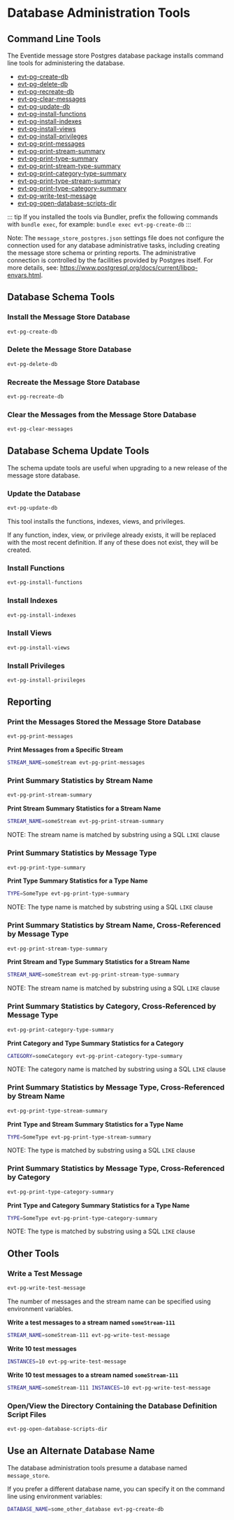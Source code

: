 # Database Administration Tools

## Command Line Tools

The Eventide message store Postgres database package installs command line tools for administering the database.

- [evt-pg-create-db](#install-the-message-store-database)
- [evt-pg-delete-db](#delete-the-message-store-database)
- [evt-pg-recreate-db](#recreate-the-message-store-database)
- [evt-pg-clear-messages](#clear-the-messages-from-the-message-store-database)
- [evt-pg-update-db](#update-the-database)
- [evt-pg-install-functions](#install-functions)
- [evt-pg-install-indexes](#install-indexes)
- [evt-pg-install-views](#install-views)
- [evt-pg-install-privileges](#install-privileges)
- [evt-pg-print-messages](#print-the-messages-stored-the-message-store-database)
- [evt-pg-print-stream-summary](#print-summary-statistics-by-stream-name)
- [evt-pg-print-type-summary](#print-summary-statistics-by-message-type)
- [evt-pg-print-stream-type-summary](#print-summary-statistics-by-stream-name-cross-referenced-by-message-type)
- [evt-pg-print-category-type-summary](#print-summary-statistics-by-category-cross-referenced-by-message-type)
- [evt-pg-print-type-stream-summary](#print-summary-statistics-by-message-type-cross-referenced-by-stream-name)
- [evt-pg-print-type-category-summary](#print-summary-statistics-by-message-type-cross-referenced-by-category)
- [evt-pg-write-test-message](#write-a-test-message)
- [evt-pg-open-database-scripts-dir](#open-view-the-directory-containing-the-database-definition-script-files)

::: tip
If you installed the tools via Bundler, prefix the following commands with `bundle exec`, for example: `bundle exec evt-pg-create-db`
:::

<div class="note custom-block">
  <p>
    Note: The <code>message_store_postgres.json</code> settings file does not configure the connection used for any database administrative tasks, including creating the message store schema or printing reports. The administrative connection is controlled by the facilities provided by Postgres itself. For more details, see: <a href="https://www.postgresql.org/docs/current/libpq-envars.html">https://www.postgresql.org/docs/current/libpq-envars.html</a>.
  </p>
</div>

## Database Schema Tools

### Install the Message Store Database

``` bash
evt-pg-create-db
```

### Delete the Message Store Database

``` bash
evt-pg-delete-db
```

### Recreate the Message Store Database

``` bash
evt-pg-recreate-db
```

### Clear the Messages from the Message Store Database

``` bash
evt-pg-clear-messages
```

## Database Schema Update Tools

The schema update tools are useful when upgrading to a new release of the message store database.

### Update the Database

``` bash
evt-pg-update-db
```

This tool installs the functions, indexes, views, and privileges.

If any function, index, view, or privilege already exists, it will be replaced with the most recent definition. If any of these does not exist, they will be created.

### Install Functions

``` bash
evt-pg-install-functions
```

### Install Indexes

``` bash
evt-pg-install-indexes
```

### Install Views

``` bash
evt-pg-install-views
```

### Install Privileges

``` bash
evt-pg-install-privileges
```

## Reporting

### Print the Messages Stored the Message Store Database

``` bash
evt-pg-print-messages
```

**Print Messages from a Specific Stream**

``` bash
STREAM_NAME=someStream evt-pg-print-messages
```

### Print Summary Statistics by Stream Name

``` bash
evt-pg-print-stream-summary
```

**Print Stream Summary Statistics for a Stream Name**

``` bash
STREAM_NAME=someStream evt-pg-print-stream-summary
```

NOTE: The stream name is matched by substring using a SQL `LIKE` clause

### Print Summary Statistics by Message Type

``` bash
evt-pg-print-type-summary
```

**Print Type Summary Statistics for a Type Name**

``` bash
TYPE=SomeType evt-pg-print-type-summary
```

NOTE: The type name is matched by substring using a SQL `LIKE` clause

### Print Summary Statistics by Stream Name, Cross-Referenced by Message Type

``` bash
evt-pg-print-stream-type-summary
```

**Print Stream and Type Summary Statistics for a Stream Name**

``` bash
STREAM_NAME=someStream evt-pg-print-stream-type-summary
```

NOTE: The stream name is matched by substring using a SQL `LIKE` clause

### Print Summary Statistics by Category, Cross-Referenced by Message Type

``` bash
evt-pg-print-category-type-summary
```

**Print Category and Type Summary Statistics for a Category**

``` bash
CATEGORY=someCategory evt-pg-print-category-type-summary
```

NOTE: The category name is matched by substring using a SQL `LIKE` clause

### Print Summary Statistics by Message Type, Cross-Referenced by Stream Name

``` bash
evt-pg-print-type-stream-summary
```

**Print Type and Stream Summary Statistics for a Type Name**

``` bash
TYPE=SomeType evt-pg-print-type-stream-summary
```

NOTE: The type is matched by substring using a SQL `LIKE` clause

### Print Summary Statistics by Message Type, Cross-Referenced by Category

``` bash
evt-pg-print-type-category-summary
```

**Print Type and Category Summary Statistics for a Type Name**

``` bash
TYPE=SomeType evt-pg-print-type-category-summary
```

NOTE: The type is matched by substring using a SQL `LIKE` clause

## Other Tools

### Write a Test Message

``` bash
evt-pg-write-test-message
```

The number of messages and the stream name can be specified using environment variables.

**Write a test messages to a stream named `someStream-111`**

``` bash
STREAM_NAME=someStream-111 evt-pg-write-test-message
```

**Write 10 test messages**

``` bash
INSTANCES=10 evt-pg-write-test-message
```

**Write 10 test messages to a stream named `someStream-111`**

``` bash
STREAM_NAME=someStream-111 INSTANCES=10 evt-pg-write-test-message
```

### Open/View the Directory Containing the Database Definition Script Files

``` bash
evt-pg-open-database-scripts-dir
```

## Use an Alternate Database Name

The database administration tools presume a database named `message_store`.

If you prefer a different database name, you can specify it on the command line using environment variables:

``` bash
DATABASE_NAME=some_other_database evt-pg-create-db
```
